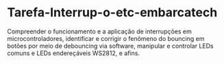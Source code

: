 # Tarefa-Interrup-o-etc-embarcatech
Compreender o funcionamento e a aplicação de interrupções em microcontroladores, identificar e corrigir o fenômeno do bouncing em botões por meio de debouncing via software, manipular e controlar LEDs comuns e LEDs endereçáveis WS2812, e afins.
